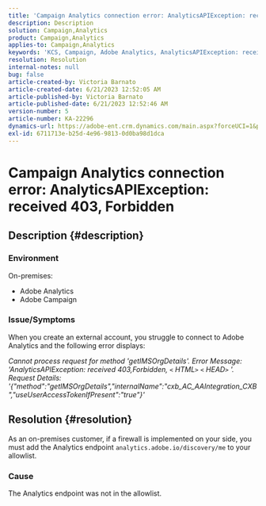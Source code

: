 ```yaml
---
title: 'Campaign Analytics connection error: AnalyticsAPIException: received 403, Forbidden'
description: Description
solution: Campaign,Analytics
product: Campaign,Analytics
applies-to: Campaign,Analytics
keywords: 'KCS, Campaign, Adobe Analytics, AnalyticsAPIException: received 403, Forbidden, error, creating external account'
resolution: Resolution
internal-notes: null
bug: false
article-created-by: Victoria Barnato
article-created-date: 6/21/2023 12:52:05 AM
article-published-by: Victoria Barnato
article-published-date: 6/21/2023 12:52:46 AM
version-number: 5
article-number: KA-22296
dynamics-url: https://adobe-ent.crm.dynamics.com/main.aspx?forceUCI=1&pagetype=entityrecord&etn=knowledgearticle&id=4ea421d6-cd0f-ee11-8f6d-6045bd006149
exl-id: 6711713e-b25d-4e96-9813-0d0ba98d1dca
---
```

# Campaign Analytics connection error: AnalyticsAPIException: received 403, Forbidden

## Description {#description}


### <b>Environment</b>

On-premises:

- Adobe Analytics
- Adobe Campaign


### Issue/Symptoms

When you create an external account, you struggle to connect to Adobe Analytics and the following error displays:

*Cannot process request for method 'getIMSOrgDetails'. Error Message: 'AnalyticsAPIException: received 403,Forbidden, `<` HTML`>` `<` HEAD`>` '. Request Details: '{"method":"getIMSOrgDetails","internalName":"cxb_AC_AAIntegration_CXB","useUserAccessTokenIfPresent":"true"}'*


## Resolution {#resolution}


As an on-premises customer, if a firewall is implemented on your side, you must add the Analytics endpoint `analytics.adobe.io/discovery/me` to your allowlist.

### Cause

The Analytics endpoint was not in the allowlist.
